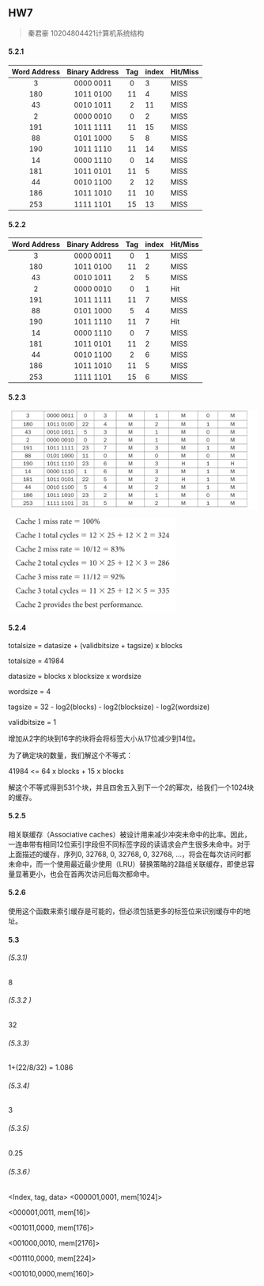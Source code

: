 ## HW7

> 秦君豪 10204804421计算机系统结构

#### 5.2.1

| Word Address | Binary Address | Tag  | index | Hit/Miss |
| :----------: | :------------: | :--: | ----- | -------- |
|      3       |   0000 0011    |  0   | 3     | MISS     |
|     180      |   1011 0100    |  11  | 4     | MISS     |
|      43      |   0010 1011    |  2   | 11    | MISS     |
|      2       |   0000 0010    |  0   | 2     | MISS     |
|     191      |   1011 1111    |  11  | 15    | MISS     |
|      88      |   0101 1000    |  5   | 8     | MISS     |
|     190      |   1011 1110    |  11  | 14    | MISS     |
|      14      |   0000 1110    |  0   | 14    | MISS     |
|     181      |   1011 0101    |  11  | 5     | MISS     |
|      44      |   0010 1100    |  2   | 12    | MISS     |
|     186      |   1011 1010    |  11  | 10    | MISS     |
|     253      |   1111 1101    |  15  | 13    | MISS     |



#### 5.2.2

| Word Address | Binary Address | Tag  | index | Hit/Miss |
| :----------: | :------------: | :--: | ----- | -------- |
|      3       |   0000 0011    |  0   | 1     | MISS     |
|     180      |   1011 0100    |  11  | 2     | MISS     |
|      43      |   0010 1011    |  2   | 5     | MISS     |
|      2       |   0000 0010    |  0   | 1     | Hit      |
|     191      |   1011 1111    |  11  | 7     | MISS     |
|      88      |   0101 1000    |  5   | 4     | MISS     |
|     190      |   1011 1110    |  11  | 7     | Hit      |
|      14      |   0000 1110    |  0   | 7     | MISS     |
|     181      |   1011 0101    |  11  | 2     | MISS     |
|      44      |   0010 1100    |  2   | 6     | MISS     |
|     186      |   1011 1010    |  11  | 5     | MISS     |
|     253      |   1111 1101    |  15  | 6     | MISS     |

#### 5.2.3

![image-20231214211127972](./assets/image-20231214211127972.png)

![image-20231214211150850](./assets/image-20231214211150850.png)

#### 5.2.4

totalsize = datasize + (validbitsize + tagsize) x blocks

 totalsize = 41984

 datasize = blocks x blocksize x wordsize

 wordsize = 4 

tagsize = 32 - log2(blocks) - log2(blocksize) - log2(wordsize) 

validbitsize = 1

增加从2字的块到16字的块将会将标签大小从17位减少到14位。

为了确定块的数量，我们解这个不等式：

41984 <= 64 x blocks + 15 x blocks

解这个不等式得到531个块，并且四舍五入到下一个2的幂次，给我们一个1024块的缓存。



#### 5.2.5

相关联缓存（Associative caches）被设计用来减少冲突未命中的比率。因此，一连串带有相同12位索引字段但不同标签字段的读请求会产生很多未命中。对于上面描述的缓存，序列0, 32768, 0, 32768, 0, 32768, ...，将会在每次访问时都未命中，而一个使用最近最少使用（LRU）替换策略的2路组关联缓存，即使总容量显著更小，也会在首两次访问后每次都命中。





#### 5.2.6

使用这个函数来索引缓存是可能的，但必须包括更多的标签位来识别缓存中的地址。





#### 5.3

###### (5.3.1) 

8

###### (5.3.2 )

32

###### (5.3.3) 

1+(22/8/32) = 1.086

###### (5.3.4) 

3

###### (5.3.5) 

0.25

###### (5.3.6） 

<Index, tag, data>
<000001,0001, mem[1024]>

<000001,0011, mem[16]>

<001011,0000, mem[176]>

<001000,0010, mem[2176]>

<001110,0000, mem[224]>

<001010,0000,mem[160]>
